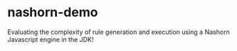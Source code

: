 # nashorn-demo
Evaluating the complexity of rule generation and execution using a Nashorn Javascript engine in the JDK!
